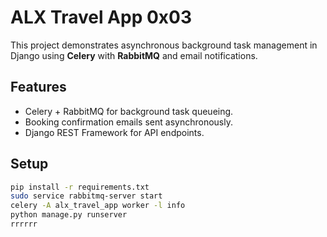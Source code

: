 # ALX Travel App 0x03

This project demonstrates asynchronous background task management in Django using **Celery** with **RabbitMQ** and email notifications.

## Features
- Celery + RabbitMQ for background task queueing.
- Booking confirmation emails sent asynchronously.
- Django REST Framework for API endpoints.

## Setup
```bash
pip install -r requirements.txt
sudo service rabbitmq-server start
celery -A alx_travel_app worker -l info
python manage.py runserver
rrrrrr